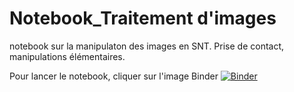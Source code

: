 # Notebook_Traitement d'images
notebook sur la manipulaton des images en SNT.
Prise de contact, manipulations élémentaires.

Pour lancer le notebook, cliquer sur l'image Binder [![Binder](https://mybinder.org/badge_logo.svg)](https://mybinder.org/v2/gh/Denis2caen/SNT-th5-photonumerique.git/HEAD?filepath=Th5%20Traitement_d'images%20%C3%A0%20l'aide%20d'un%20notebook%20Jupyter%20(SNT).ipynb)
